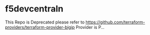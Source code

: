 # f5devcentraln
This Repo is Deprecated please refer to https://github.com/terraform-providers/terraform-provider-bigip Provider is P…
